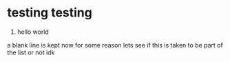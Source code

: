 # testing testing
1. hello world

a blank line is kept now for some reason lets see if this is taken to be part of the list or not
idk